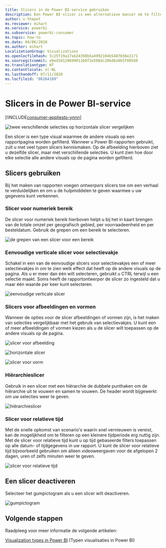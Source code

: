 ```yaml
---
title: Slicers in de Power BI-service gebruiken
description: Een Power BI-slicer is een alternatieve manier om te filteren. U beperkt hiermee het gedeelte van de gegevensset dat wordt weergegeven in de andere visualisaties in een rapport.
author: v-thepet
ms.reviewer: mihart
ms.service: powerbi
ms.subservice: powerbi-consumer
ms.topic: how-to
ms.date: 04/06/2020
ms.author: mihart
LocalizationGroup: Visualizations
ms.openlocfilehash: 5c25f19a17ab24398b5a4992104b5487036e2171
ms.sourcegitcommit: e8ed3d120699911b0f2e508dc20bd6a9b5f00580
ms.translationtype: HT
ms.contentlocale: nl-NL
ms.lasthandoff: 07/11/2020
ms.locfileid: "86264189"
---
```

# <a name="slicers-in-the-power-bi-service"></a>Slicers in de Power BI-service

[!INCLUDE[consumer-appliesto-ynnn](../includes/consumer-appliesto-yynn.md)]

![twee verschillende selecties op horizontale slicer vergelijken](media/end-user-slicer/power-bi-slider.png)

Een slicer is een type visual waarmee de andere visuals op een rapportpagina worden gefilterd. Wanneer u Power BI-rapporten gebruikt, zult u met veel typen slicers kennismaken. Op de afbeelding hierboven ziet u dezelfde slicer, maar met verschillende selecties. U kunt zien hoe door elke selectie alle andere visuals op de pagina worden gefilterd.  


## <a name="how-to-use-slicers"></a>Slicers gebruiken
Bij het maken van rapporten voegen *ontwerpers* slicers toe om een verhaal te verduidelijken en om u de hulpmiddelen te geven waarmee u uw gegevens kunt verkennen.

### <a name="numeric-range-slicer"></a>Slicer voor numeriek bereik
 De slicer voor numeriek bereik hierboven helpt u bij het in kaart brengen van de totale omzet per geografisch gebied, per voorraadeenheid en per besteldatum. Gebruik de grepen om een bereik te selecteren. 

![de grepen van een slicer voor een bereik](media/end-user-slicer/power-bi-handles.png)

### <a name="basic-vertical-checkbox-slicer"></a>Eenvoudige verticale slicer voor selectievakje

Schakel in een van de eenvoudige slicers voor selectievakjes een of meer selectievakjes in om te zien welk effect dat heeft op de andere visuals op de pagina. Als u er meer dan één wilt selecteren, gebruikt u CTRL terwijl u een selectie maakt. Soms heeft de rapport*ontwerper* de slicer zo ingesteld dat u maar één waarde per keer kunt selecteren. 

![eenvoudige verticale slicer](media/end-user-slicer/power-bi-basic.png)

### <a name="image-and-shape-slicers"></a>Slicers voor afbeeldingen en vormen
Wanneer de opties voor de slicer afbeeldingen of vormen zijn, is het maken van selecties vergelijkbaar met het gebruik van selectievakjes. U kunt een of meer afbeeldingen of vormen kiezen als u de slicer wilt toepassen op de andere visuals op de pagina. 

![slicer voor afbeelding](media/end-user-slicer/power-bi-image.png)    

![horizontale slicer](media/end-user-slicer/power-bi-horizontal.png)    

![slicer voor vorm](media/end-user-slicer/power-bi-boxes.png)

### <a name="hierarchy-slicer"></a>Hiërarchieslicer

Gebruik in een slicer met een hiërarchie de dubbele punthaken om de hiërarchie uit te vouwen en samen te vouwen. De header wordt bijgewerkt om uw selecties weer te geven.

![hiërarchieslicer](media/end-user-slicer/power-bi-hierarchy.png)

### <a name="relative-time-slicer"></a>Slicer voor relatieve tijd
Met de snelle opkomst van scenario's waarin snel vernieuwen is vereist, kan de mogelijkheid om te filteren op een kleinere tijdperiode erg nuttig zijn.
Met de slicer voor relatieve tijd kunt u op tijd gebaseerde filters toepassen op alle datum- of tijdgegevens in uw rapport. U kunt de slicer voor relatieve tijd bijvoorbeeld gebruiken om alleen videoweergaven voor de afgelopen 2 dagen, uren of zelfs minuten weer te geven. 

![slicer voor relatieve tijd](media/end-user-slicer/power-bi-relative-time.png)

## <a name="deactivate-a-slicer"></a>Een slicer deactiveren
Selecteer het gumpictogram als u een slicer wilt deactiveren.

![gumpictogram](media/end-user-slicer/power-bi-eraser.png)

## <a name="next-steps"></a>Volgende stappen
Raadpleeg voor meer informatie de volgende artikelen:

[Visualization types in Power BI](end-user-visualizations.md) (Typen visualisaties in Power BI)

